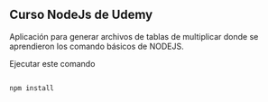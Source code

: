 ## Curso NodeJs de Udemy ##

Aplicación para generar archivos de tablas de multiplicar donde se
aprendieron los comando básicos de NODEJS.

Ejecutar este comando

```

npm install
```